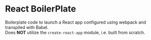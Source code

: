 # React BoilerPlate

Boilerplate code to launch a React app configured using webpack and transpiled with Babel.  
Does __NOT__ utilize the `create-react-app` module, i.e. built from scratch.
